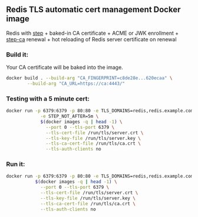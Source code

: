 ## Redis TLS automatic cert management Docker image

Redis with [step](https://github.com/smallstep/cli) + baked-in CA certificate + ACME or JWK enrollment + [step-ca](https://github.com/smallstep/certificates) renewal + hot reloading of Redis server certificate on renewal

### Build it:

Your CA certificate will be baked into the image.

```bash
docker build . --build-arg "CA_FINGERPRINT=c8de28e...620ecaa" \
        --build-arg "CA_URL=https://ca:4443/"
```

### Testing with a 5 minute cert:

```bash
docker run -p 6379:6379 -p 80:80 -e TLS_DOMAINS=redis,redis.example.com \
             -e STEP_NOT_AFTER=5m \
             $(docker images -q | head -1) \
               --port 0 --tls-port 6379 \
               --tls-cert-file /run/tls/server.crt \
               --tls-key-file /run/tls/server.key \
               --tls-ca-cert-file /run/tls/ca.crt \
               --tls-auth-clients no
```

### Run it:

```bash
docker run -p 6379:6379 -p 80:80 -e TLS_DOMAINS=redis,redis.example.com \
           $(docker images -q | head -1) \
             --port 0 --tls-port 6379 \
             --tls-cert-file /run/tls/server.crt \
             --tls-key-file /run/tls/server.key \
             --tls-ca-cert-file /run/tls/ca.crt \
             --tls-auth-clients no
```
